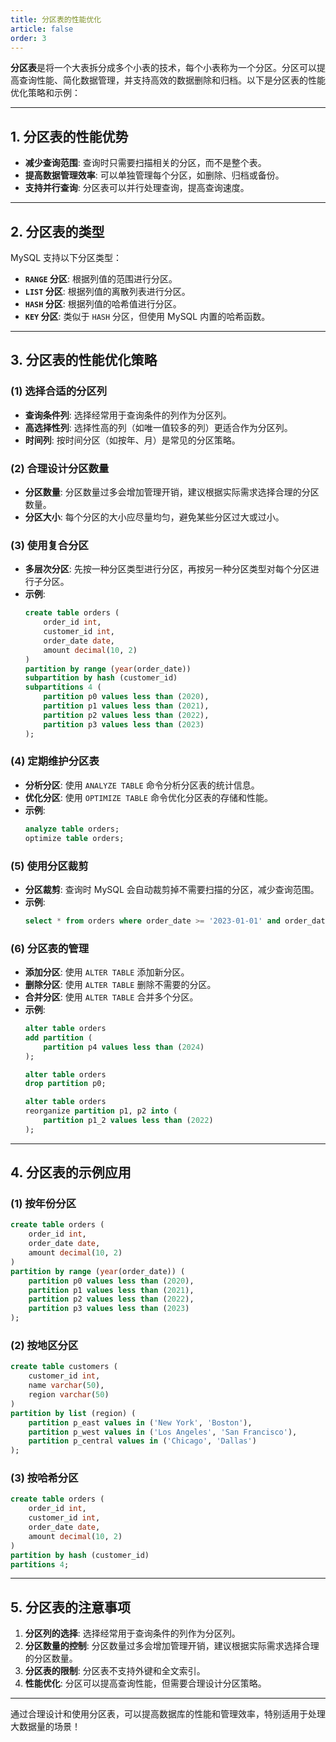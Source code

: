 ```yaml
---
title: 分区表的性能优化
article: false
order: 3
---
```


**分区表**是将一个大表拆分成多个小表的技术，每个小表称为一个分区。分区可以提高查询性能、简化数据管理，并支持高效的数据删除和归档。以下是分区表的性能优化策略和示例：

---

## **1. 分区表的性能优势**
- **减少查询范围**: 查询时只需要扫描相关的分区，而不是整个表。
- **提高数据管理效率**: 可以单独管理每个分区，如删除、归档或备份。
- **支持并行查询**: 分区表可以并行处理查询，提高查询速度。

---

## **2. 分区表的类型**
MySQL 支持以下分区类型：
- **`RANGE` 分区**: 根据列值的范围进行分区。
- **`LIST` 分区**: 根据列值的离散列表进行分区。
- **`HASH` 分区**: 根据列值的哈希值进行分区。
- **`KEY` 分区**: 类似于 `HASH` 分区，但使用 MySQL 内置的哈希函数。

---

## **3. 分区表的性能优化策略**

### **(1) 选择合适的分区列**
- **查询条件列**: 选择经常用于查询条件的列作为分区列。
- **高选择性列**: 选择性高的列（如唯一值较多的列）更适合作为分区列。
- **时间列**: 按时间分区（如按年、月）是常见的分区策略。

### **(2) 合理设计分区数量**
- **分区数量**: 分区数量过多会增加管理开销，建议根据实际需求选择合理的分区数量。
- **分区大小**: 每个分区的大小应尽量均匀，避免某些分区过大或过小。

### **(3) 使用复合分区**
- **多层次分区**: 先按一种分区类型进行分区，再按另一种分区类型对每个分区进行子分区。
- **示例**:
  ```sql
  create table orders (
      order_id int,
      customer_id int,
      order_date date,
      amount decimal(10, 2)
  )
  partition by range (year(order_date))
  subpartition by hash (customer_id)
  subpartitions 4 (
      partition p0 values less than (2020),
      partition p1 values less than (2021),
      partition p2 values less than (2022),
      partition p3 values less than (2023)
  );
  ```

### **(4) 定期维护分区表**
- **分析分区**: 使用 `ANALYZE TABLE` 命令分析分区表的统计信息。
- **优化分区**: 使用 `OPTIMIZE TABLE` 命令优化分区表的存储和性能。
- **示例**:
  ```sql
  analyze table orders;
  optimize table orders;
  ```

### **(5) 使用分区裁剪**
- **分区裁剪**: 查询时 MySQL 会自动裁剪掉不需要扫描的分区，减少查询范围。
- **示例**:
  ```sql
  select * from orders where order_date >= '2023-01-01' and order_date < '2023-02-01';
  ```

### **(6) 分区表的管理**
- **添加分区**: 使用 `ALTER TABLE` 添加新分区。
- **删除分区**: 使用 `ALTER TABLE` 删除不需要的分区。
- **合并分区**: 使用 `ALTER TABLE` 合并多个分区。
- **示例**:
  ```sql
  alter table orders
  add partition (
      partition p4 values less than (2024)
  );
  
  alter table orders
  drop partition p0;
  
  alter table orders
  reorganize partition p1, p2 into (
      partition p1_2 values less than (2022)
  );
  ```

---

## **4. 分区表的示例应用**

### **(1) 按年份分区**
```sql
create table orders (
    order_id int,
    order_date date,
    amount decimal(10, 2)
)
partition by range (year(order_date)) (
    partition p0 values less than (2020),
    partition p1 values less than (2021),
    partition p2 values less than (2022),
    partition p3 values less than (2023)
);
```

### **(2) 按地区分区**
```sql
create table customers (
    customer_id int,
    name varchar(50),
    region varchar(50)
)
partition by list (region) (
    partition p_east values in ('New York', 'Boston'),
    partition p_west values in ('Los Angeles', 'San Francisco'),
    partition p_central values in ('Chicago', 'Dallas')
);
```

### **(3) 按哈希分区**
```sql
create table orders (
    order_id int,
    customer_id int,
    order_date date,
    amount decimal(10, 2)
)
partition by hash (customer_id)
partitions 4;
```

---

## **5. 分区表的注意事项**
1. **分区列的选择**: 选择经常用于查询条件的列作为分区列。
2. **分区数量的控制**: 分区数量过多会增加管理开销，建议根据实际需求选择合理的分区数量。
3. **分区表的限制**: 分区表不支持外键和全文索引。
4. **性能优化**: 分区可以提高查询性能，但需要合理设计分区策略。

---

通过合理设计和使用分区表，可以提高数据库的性能和管理效率，特别适用于处理大数据量的场景！
